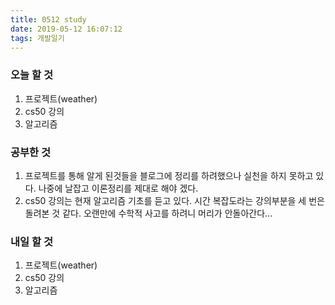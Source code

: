 ```yaml
---
title: 0512 study
date: 2019-05-12 16:07:12
tags: 개발일기
---
```


### 오늘 할 것

1. 프로젝트(weather)
2. cs50 강의
3. 알고리즘

### 공부한 것

1. 프로젝트를 통해 알게 된것들을 블로그에 정리를 하려했으나 실천을 하지 못하고 있다. 나중에 날잡고 이론정리를 제대로 해야 겠다.
2. cs50 강의는 현재 알고리즘 기초를 듣고 있다. 시간 복잡도라는 강의부분을 세 번은 돌려본 것 같다. 오랜만에 수학적 사고를 하려니 머리가 안돌아간다...

### 내일 할 것

1. 프로젝트(weather)
2. cs50 강의
3. 알고리즘

